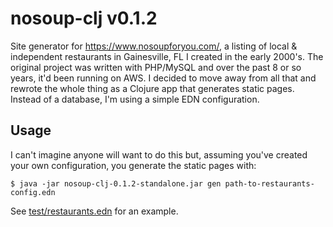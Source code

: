 # nosoup-clj v0.1.2

Site generator for https://www.nosoupforyou.com/, a listing of local &
independent restaurants in Gainesville, FL I created in the early
2000's. The original project was written with PHP/MySQL and over the
past 8 or so years, it'd been running on AWS. I decided to move away
from all that and rewrote the whole thing as a Clojure app that
generates static pages. Instead of a database, I'm using a simple EDN
configuration.

## Usage

I can't imagine anyone will want to do this but, assuming you've
created your own configuration, you generate the static pages with:

    $ java -jar nosoup-clj-0.1.2-standalone.jar gen path-to-restaurants-config.edn

See [test/restaurants.edn](test/restaurants.edn) for an example.
